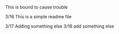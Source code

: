 This is bound to cause trouble

3/16 This is a simple readme file

3/17 Adding something else
3/18 add something else
